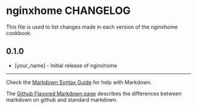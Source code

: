 nginxhome CHANGELOG
===================

This file is used to list changes made in each version of the nginxhome cookbook.

0.1.0
-----
- [your_name] - Initial release of nginxhome

- - -
Check the [Markdown Syntax Guide](http://daringfireball.net/projects/markdown/syntax) for help with Markdown.

The [Github Flavored Markdown page](http://github.github.com/github-flavored-markdown/) describes the differences between markdown on github and standard markdown.
